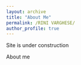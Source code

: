 ```yaml
---
layout: archive
title: "About Me"
permalink: /RINI VARGHESE/
author_profile: true
---
```


Site is under construction

About me

